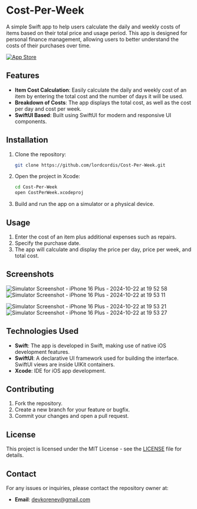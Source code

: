 # Cost-Per-Week

A simple Swift app to help users calculate the daily and weekly costs of items based on their total price and usage period. This app is designed for personal finance management, allowing users to better understand the costs of their purchases over time.

[![App Store](https://developer.apple.com/assets/elements/badges/download-on-the-app-store.svg)](https://apps.apple.com/ru/app/cost-per-week/id6736867770)

## Features

- **Item Cost Calculation**: Easily calculate the daily and weekly cost of an item by entering the total cost and the number of days it will be used.
- **Breakdown of Costs**: The app displays the total cost, as well as the cost per day and cost per week.
- **SwiftUI Based**: Built using SwiftUI for modern and responsive UI components.

## Installation

1. Clone the repository:

    ```bash
    git clone https://github.com/lordcordis/Cost-Per-Week.git
    ```

2. Open the project in Xcode:

    ```bash
    cd Cost-Per-Week
    open CostPerWeek.xcodeproj
    ```

3. Build and run the app on a simulator or a physical device.

## Usage

1. Enter the cost of an item plus additional expenses such as repairs.
2. Specify the purchase date.
3. The app will calculate and display the price per day, price per week, and total cost.

## Screenshots

![Simulator Screenshot - iPhone 16 Plus - 2024-10-22 at 19 52 58](https://github.com/user-attachments/assets/2ba441ee-1d45-45d7-82b3-aeb17d737533)
![Simulator Screenshot - iPhone 16 Plus - 2024-10-22 at 19 53 11](https://github.com/user-attachments/assets/3510556c-4e3a-4519-adea-e88b0b2dd0ba)

![Simulator Screenshot - iPhone 16 Plus - 2024-10-22 at 19 53 21](https://github.com/user-attachments/assets/e65cabe6-52a7-4a89-ba8b-8c234f23eb4c)
![Simulator Screenshot - iPhone 16 Plus - 2024-10-22 at 19 53 27](https://github.com/user-attachments/assets/6b008119-35ff-4ad3-9a26-d053d7d2ce3c)

## Technologies Used

- **Swift**: The app is developed in Swift, making use of native iOS development features.
- **SwiftUI**: A declarative UI framework used for building the interface. SwiftUI views are inside UIKit containers.
- **Xcode**: IDE for iOS app development.

## Contributing

1. Fork the repository.
2. Create a new branch for your feature or bugfix.
3. Commit your changes and open a pull request.

## License

This project is licensed under the MIT License - see the [LICENSE](LICENSE) file for details.

## Contact

For any issues or inquiries, please contact the repository owner at:

- **Email**: [devkorenev@gmail.com](mailto:devkorenev@gmail.com)
